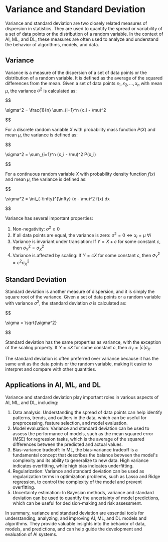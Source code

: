 # Variance and Standard Deviation

Variance and standard deviation are two closely related measures of dispersion in statistics. They are used to quantify the spread or variability of a set of data points or the distribution of a random variable. In the context of AI, ML, and DL, these measures are often used to analyze and understand the behavior of algorithms, models, and data.

## Variance

Variance is a measure of the dispersion of a set of data points or the distribution of a random variable. It is defined as the average of the squared differences from the mean. Given a set of data points $x_1, x_2, \dots, x_n$ with mean $\mu$, the variance $\sigma^2$ is calculated as:


$$

\sigma^2 = \frac{1}{n} \sum_{i=1}^n (x_i - \mu)^2

$$


For a discrete random variable $X$ with probability mass function $P(X)$ and mean $\mu$, the variance is defined as:


$$

\sigma^2 = \sum_{i=1}^n (x_i - \mu)^2 P(x_i)

$$


For a continuous random variable $X$ with probability density function $f(x)$ and mean $\mu$, the variance is defined as:


$$

\sigma^2 = \int_{-\infty}^{\infty} (x - \mu)^2 f(x) dx

$$


Variance has several important properties:

1. Non-negativity: $\sigma^2 \geq 0$
2. If all data points are equal, the variance is zero: $\sigma^2 = 0 \iff x_i = \mu \ \forall i$
3. Variance is invariant under translation: If $Y = X + c$ for some constant $c$, then $\sigma_Y^2 = \sigma_X^2$
4. Variance is affected by scaling: If $Y = cX$ for some constant $c$, then $\sigma_Y^2 = c^2 \sigma_X^2$

## Standard Deviation

Standard deviation is another measure of dispersion, and it is simply the square root of the variance. Given a set of data points or a random variable with variance $\sigma^2$, the standard deviation $\sigma$ is calculated as:


$$

\sigma = \sqrt{\sigma^2}

$$


Standard deviation has the same properties as variance, with the exception of the scaling property. If $Y = cX$ for some constant $c$, then $\sigma_Y = |c| \sigma_X$.

The standard deviation is often preferred over variance because it has the same unit as the data points or the random variable, making it easier to interpret and compare with other quantities.

## Applications in AI, ML, and DL

Variance and standard deviation play important roles in various aspects of AI, ML, and DL, including:

1. Data analysis: Understanding the spread of data points can help identify patterns, trends, and outliers in the data, which can be useful for preprocessing, feature selection, and model evaluation.
2. Model evaluation: Variance and standard deviation can be used to assess the performance of models, such as the mean squared error (MSE) for regression tasks, which is the average of the squared differences between the predicted and actual values.
3. Bias-variance tradeoff: In ML, the bias-variance tradeoff is a fundamental concept that describes the balance between the model's complexity and its ability to generalize to new data. High variance indicates overfitting, while high bias indicates underfitting.
4. Regularization: Variance and standard deviation can be used as regularization terms in optimization problems, such as Lasso and Ridge regression, to control the complexity of the model and prevent overfitting.
5. Uncertainty estimation: In Bayesian methods, variance and standard deviation can be used to quantify the uncertainty of model predictions, which can be useful for decision-making and risk assessment.

In summary, variance and standard deviation are essential tools for understanding, analyzing, and improving AI, ML, and DL models and algorithms. They provide valuable insights into the behavior of data, models, and predictions, and can help guide the development and evaluation of AI systems.

